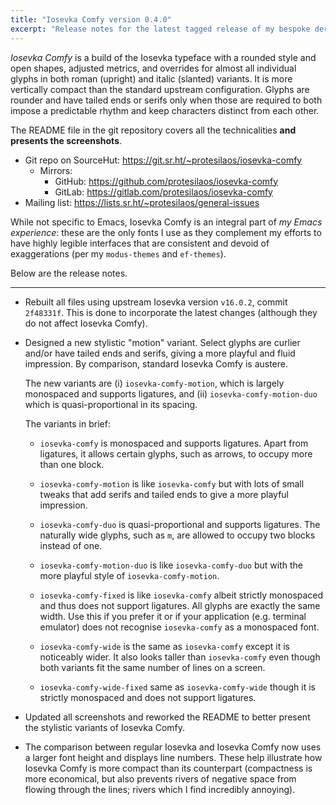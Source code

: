 ```yaml
---
title: "Iosevka Comfy version 0.4.0"
excerpt: "Release notes for the latest tagged release of my bespoke derivative of the Iosevka font project."
---
```


_Iosevka Comfy_ is a build of the Iosevka typeface with a rounded style
and open shapes, adjusted metrics, and overrides for almost all
individual glyphs in both roman (upright) and italic (slanted) variants.
It is more vertically compact than the standard upstream configuration.
Glyphs are rounder and have tailed ends or serifs only when those are
required to both impose a predictable rhythm and keep characters
distinct from each other.

The README file in the git repository covers all the technicalities
**and presents the screenshots**.

+ Git repo on SourceHut: <https://git.sr.ht/~protesilaos/iosevka-comfy>
  - Mirrors:
    + GitHub: <https://github.com/protesilaos/iosevka-comfy>
    + GitLab: <https://gitlab.com/protesilaos/iosevka-comfy>
+ Mailing list: <https://lists.sr.ht/~protesilaos/general-issues>

While not specific to Emacs, Iosevka Comfy is an integral part of _my
Emacs experience_: these are the only fonts I use as they complement my
efforts to have highly legible interfaces that are consistent and devoid
of exaggerations (per my `modus-themes` and `ef-themes`).

Below are the release notes.

* * *

- Rebuilt all files using upstream Iosevka version `v16.0.2`, commit
  `2f48331f`.  This is done to incorporate the latest changes (although
  they do not affect Iosevka Comfy).

- Designed a new stylistic "motion" variant.  Select glyphs are curlier
  and/or have tailed ends and serifs, giving a more playful and fluid
  impression.  By comparison, standard Iosevka Comfy is austere.

  The new variants are (i) `iosevka-comfy-motion`, which is largely
  monospaced and supports ligatures, and (ii) `iosevka-comfy-motion-duo`
  which is quasi-proportional in its spacing.

  The variants in brief:

  - `iosevka-comfy` is monospaced and supports ligatures.  Apart from
    ligatures, it allows certain glyphs, such as arrows, to occupy more
    than one block.

  - `iosevka-comfy-motion` is like `iosevka-comfy` but with lots of small
    tweaks that add serifs and tailed ends to give a more playful
    impression.

  - `iosevka-comfy-duo` is quasi-proportional and supports ligatures.  The
    naturally wide glyphs, such as `m`, are allowed to occupy two blocks
    instead of one.

  - `iosevka-comfy-motion-duo` is like `iosevka-comfy-duo` but with the
    more playful style of `iosevka-comfy-motion`.

  - `iosevka-comfy-fixed` is like `iosevka-comfy` albeit strictly
    monospaced and thus does not support ligatures.  All glyphs are
    exactly the same width.  Use this if you prefer it or if your
    application (e.g. terminal emulator) does not recognise
    `iosevka-comfy` as a monospaced font.

  - `iosevka-comfy-wide` is the same as `iosevka-comfy` except it is
    noticeably wider.  It also looks taller than `iosevka-comfy` even
    though both variants fit the same number of lines on a screen.

  - `iosevka-comfy-wide-fixed` same as `iosevka-comfy-wide` though it is
    strictly monospaced and does not support ligatures.

- Updated all screenshots and reworked the README to better present the
  stylistic variants of Iosevka Comfy.

- The comparison between regular Iosevka and Iosevka Comfy now uses a
  larger font height and displays line numbers.  These help illustrate how
  Iosevka Comfy is more compact than its counterpart (compactness is more
  economical, but also prevents rivers of negative space from flowing
  through the lines; rivers which I find incredibly annoying).
